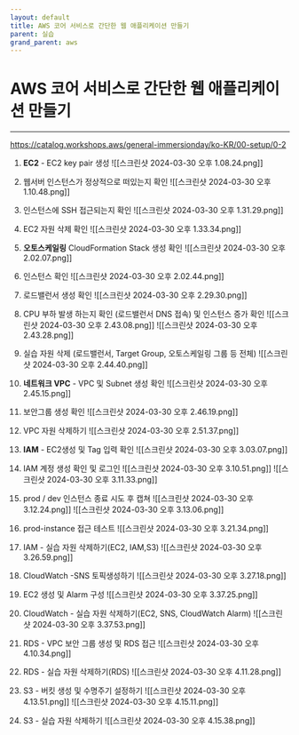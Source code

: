 ```yaml
---
layout: default
title: AWS 코어 서비스로 간단한 웹 애플리케이션 만들기
parent: 실습
grand_parent: aws
---
```

# AWS 코어 서비스로 간단한 웹 애플리케이션 만들기
---

https://catalog.workshops.aws/general-immersionday/ko-KR/00-setup/0-2


1. **EC2** - EC2 key pair 생성
![[스크린샷 2024-03-30 오후 1.08.24.png]]
2. 웹서버 인스턴스가 정상적으로 떠있는지 확인
![[스크린샷 2024-03-30 오후 1.10.48.png]]
3. 인스턴스에 SSH 접근되는지 확인
![[스크린샷 2024-03-30 오후 1.31.29.png]]
4. EC2 자원 삭제 확인
![[스크린샷 2024-03-30 오후 1.33.34.png]]
5. **오토스케일링** CloudFormation Stack 생성 확인
![[스크린샷 2024-03-30 오후 2.02.07.png]]
6. 인스턴스 확인
![[스크린샷 2024-03-30 오후 2.02.44.png]]
7. 로드밸런서 생성 확인
![[스크린샷 2024-03-30 오후 2.29.30.png]]
8. CPU 부하 발생 하는지 확인 (로드밸런서 DNS 접속) 및 인스턴스 증가 확인
![[스크린샷 2024-03-30 오후 2.43.08.png]]
![[스크린샷 2024-03-30 오후 2.43.28.png]]
9. 실습 자원 삭제 (로드밸런서, Target Group, 오토스케일링 그룹 등 전체)
![[스크린샷 2024-03-30 오후 2.44.40.png]]

10. **네트워크 VPC** - VPC 및 Subnet 생성 확인
![[스크린샷 2024-03-30 오후 2.45.15.png]]

11. 보안그룹 생성 확인
![[스크린샷 2024-03-30 오후 2.46.19.png]]

12. VPC 자원 삭제하기
![[스크린샷 2024-03-30 오후 2.51.37.png]]
13. **IAM** - EC2생성 및 Tag 입력 확인
![[스크린샷 2024-03-30 오후 3.03.07.png]]
14. IAM 계정 생성 확인 및 로그인
![[스크린샷 2024-03-30 오후 3.10.51.png]]
![[스크린샷 2024-03-30 오후 3.11.33.png]]
15. prod / dev 인스턴스 종료 시도 후 캡쳐
![[스크린샷 2024-03-30 오후 3.12.24.png]]
![[스크린샷 2024-03-30 오후 3.13.06.png]]
16. prod-instance 접근 테스트
![[스크린샷 2024-03-30 오후 3.21.34.png]]
17. IAM - 실습 자원 삭제하기(EC2, IAM,S3)
![[스크린샷 2024-03-30 오후 3.26.59.png]]
18. CloudWatch -SNS 토픽생성하기
![[스크린샷 2024-03-30 오후 3.27.18.png]]
19. EC2 생성 및 Alarm 구성
![[스크린샷 2024-03-30 오후 3.37.25.png]]

20. CloudWatch - 실습 자원 삭제하기(EC2, SNS, CloudWatch Alarm)
![[스크린샷 2024-03-30 오후 3.37.53.png]]
21. RDS - VPC 보안 그룹 생성 및 RDS 접근
![[스크린샷 2024-03-30 오후 4.10.34.png]]

22. RDS - 실습 자원 삭제하기(RDS)
![[스크린샷 2024-03-30 오후 4.11.28.png]]
23. S3 - 버킷 생성 및 수명주기 설정하기
![[스크린샷 2024-03-30 오후 4.13.51.png]]
![[스크린샷 2024-03-30 오후 4.15.11.png]]
24. S3 - 실습 자원 삭제하기
![[스크린샷 2024-03-30 오후 4.15.38.png]]
